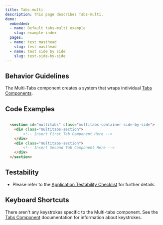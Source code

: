 ```yaml
---
title: Tabs-multi
description: This page describes Tabs-multi.
demo:
  embedded:
  - name: Default tabs-multi example
    slug: example-index
  pages:
  - name: test masthead
    slug: test-masthead
  - name: test side by side
    slug: test-side-by-side
---
```


## Behavior Guidelines

The Multi-Tabs component creates a system that wraps individual [Tabs Components]( ./tabs).

## Code Examples

```html

  <section id="multitabs" class="multitabs-container side-by-side">
    <div class="multitabs-section">
        <!-- Insert First Tab Component Here -->
    </div>
    <div class="multitabs-section">
        <!-- Insert Second Tab Component Here -->
    </div>
  </section>

```

## Testability

- Please refer to the [Application Testability Checklist](https://design.infor.com/resources/application-testability-checklist) for further details.

## Keyboard Shortcuts

There aren't any keystrokes specific to the Multi-tabs component.  See the [Tabs Component](../tabs) documentation for information about keystrokes.

